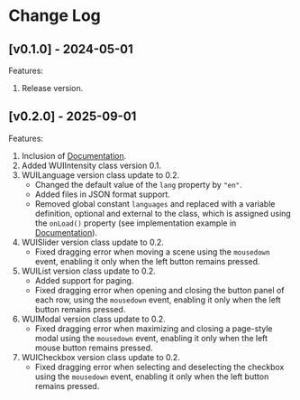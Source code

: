 # Change Log

## [v0.1.0] - 2024-05-01

Features:

1. Release version.

## [v0.2.0] - 2025-09-01

Features:

1. Inclusion of [Documentation](./README.md).
2. Added WUIIntensity class version 0.1.
3. WUILanguage version class update to 0.2.
	- Changed the default value of the `lang` property by `"en"`.
	- Added files in JSON format support.
	- Removed global constant `languages` and replaced with a variable definition, optional and external to the class, which is assigned using the `onLoad()` property (see implementation example in [Documentation](./README.md?#wuiLanguage)).
4. WUISlider version class update to 0.2.
	- Fixed dragging error when moving a scene using the `mousedown` event, enabling it only when the left button remains pressed.
5. WUIList version class update to 0.2.
	- Added support for paging.
	- Fixed dragging error when opening and closing the button panel of each row, using the `mousedown` event, enabling it only when the left button remains pressed.
6. WUIModal version class update to 0.2.
	- Fixed dragging error when maximizing and closing a page-style modal using the `mousedown` event, enabling it only when the left mouse button remains pressed.
7. WUICheckbox version class update to 0.2.
	- Fixed dragging error when selecting and deselecting the checkbox using the `mousedown` event, enabling it only when the left button remains pressed.